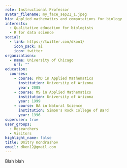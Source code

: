 ```yaml
---
role: Instructional Professor
avatar_filename: my_face_sep21_1.jpeg
bio: Applied mathematics and computations for biology
interests:
  - Qualitative education for biologists
  - R for data science
social:
  - link: https://twitter.com/dkon1/
    icon_pack: ai
    icon: twitter
organizations:
  - name: University of Chicago
    url: ""
education:
  courses:
    - course: PhD in Applied Mathematics
      institution: University of Arizona
      year: 2005
    - course: MS in Applied Mathematics
      institution: University of Arizona
      year: 1999
    - course: BA in Natural Science
      institution: Simon's Rock College of Bard
      year: 1996
superuser: true
user_groups:
  - Researchers
  - Visitors
highlight_name: false
title: Dmitry Kondrashov
email: dkon12@gmail.com
---
```


Blah blah
